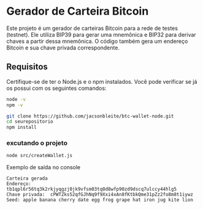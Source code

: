 # Gerador de Carteira Bitcoin

Este projeto é um gerador de carteiras Bitcoin para a rede de testes (testnet). Ele utiliza BIP39 para gerar uma mnemônica e BIP32 para derivar chaves a partir dessa mnemônica. O código também gera um endereço Bitcoin e sua chave privada correspondente.

## Requisitos

Certifique-se de ter o Node.js e o npm instalados. Você pode verificar se já os possui com os seguintes comandos:

```bash
node -v
npm -v
```

```bash
git clone https://github.com/jacsonbleite/btc-wallet-node.git
cd seurepositorio
npm install
```

### excutando o projeto
```bash
node src/createWallet.js
```

Exemplo de saída no console

```
Carteira gerada
Endereço:  tb1qpl6r56tq3k2rkjyqgzj0jk9vfsm03tq0d8wfp90zd9dscq7ulccy44hlg5
Chave privada:  cPWTZks52qfGJhNq9f9Xxi4xAn8fKtbkQme31pZz2fo8m8t1iywz
Seed: apple banana cherry date egg frog grape hat iron jug kite lion

```